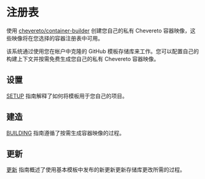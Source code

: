 # 注册表

使用 [chevereto/container-builder](https://github.com/chevereto/container-builder) 创建您自己的私有 Chevereto 容器映像，这些映像将在您选择的容器注册表中可用。

该系统通过使用您在帐户中克隆的 GitHub 模板存储库来工作。您可以配置自己的构建上下文并按需免费生成您自己的私有 Chevereto 容器映像。

## 设置

[SETUP](https://github.com/chevereto/container-builder/blob/3.20/docs/SETUP.md) 指南解释了如何将模板用于您自己的项目。

## 建造

[BUILDING](https://github.com/chevereto/container-builder/blob/3.20/docs/BUILDING.md) 指南遵循了按需生成容器映像的过程。

## 更新

[更新](https://github.com/chevereto/container-builder/blob/3.20/docs/UPDATING.md) 指南概述了使用基本模板中发布的新更新更新存储库更改所需的过程。
